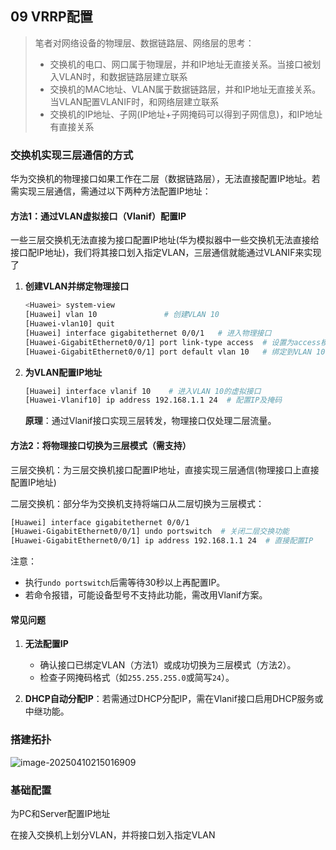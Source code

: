 ## 09 VRRP配置

> 笔者对网络设备的物理层、数据链路层、网络层的思考：
>
> - 交换机的电口、网口属于物理层，并和IP地址无直接关系。当接口被划入VLAN时，和数据链路层建立联系
> - 交换机的MAC地址、VLAN属于数据链路层，并和IP地址无直接关系。当VLAN配置VLANIF时，和网络层建立联系
> - 交换机的IP地址、子网(IP地址+子网掩码可以得到子网信息)，和IP地址有直接关系

### 交换机实现三层通信的方式

华为交换机的物理接口如果工作在二层（数据链路层），无法直接配置IP地址。若需实现三层通信，需通过以下两种方法配置IP地址：

#### 方法1：通过VLAN虚拟接口（Vlanif）配置IP

一些三层交换机无法直接为接口配置IP地址(华为模拟器中一些交换机无法直接给接口配IP地址)，我们将其接口划入指定VLAN，三层通信就能通过VLANIF来实现了

1. **创建VLAN并绑定物理接口**  
   
   ```bash
   <Huawei> system-view
   [Huawei] vlan 10               # 创建VLAN 10
   [Huawei-vlan10] quit
   [Huawei] interface gigabitethernet 0/0/1   # 进入物理接口
   [Huawei-GigabitEthernet0/0/1] port link-type access  # 设置为access模式
   [Huawei-GigabitEthernet0/0/1] port default vlan 10   # 绑定到VLAN 10
   ```
   
2. **为VLAN配置IP地址**  
   
   ```bash
   [Huawei] interface vlanif 10    # 进入VLAN 10的虚拟接口
   [Huawei-Vlanif10] ip address 192.168.1.1 24  # 配置IP及掩码
   ```
   **原理**：通过Vlanif接口实现三层转发，物理接口仅处理二层流量。
   
#### 方法2：将物理接口切换为三层模式（需支持）

三层交换机：为三层交换机接口配置IP地址，直接实现三层通信(物理接口上直接配置IP地址)

二层交换机：部分华为交换机支持将端口从二层切换为三层模式：

```bash
[Huawei] interface gigabitethernet 0/0/1
[Huawei-GigabitEthernet0/0/1] undo portswitch  # 关闭二层交换功能
[Huawei-GigabitEthernet0/0/1] ip address 192.168.1.1 24  # 直接配置IP
```
注意： 

- 执行`undo portswitch`后需等待30秒以上再配置IP。
- 若命令报错，可能设备型号不支持此功能，需改用Vlanif方案。

#### 常见问题

1. **无法配置IP** 
   - 确认接口已绑定VLAN（方法1）或成功切换为三层模式（方法2）。
   - 检查子网掩码格式（如`255.255.255.0`或简写`24`）。

2. **DHCP自动分配IP**：若需通过DHCP分配IP，需在Vlanif接口启用DHCP服务或中继功能。

### 搭建拓扑

![image-20250410215016909](https://img.yatjay.top/md/20250410215016987.png)

### 基础配置

为PC和Server配置IP地址



在接入交换机上划分VLAN，并将接口划入指定VLAN
